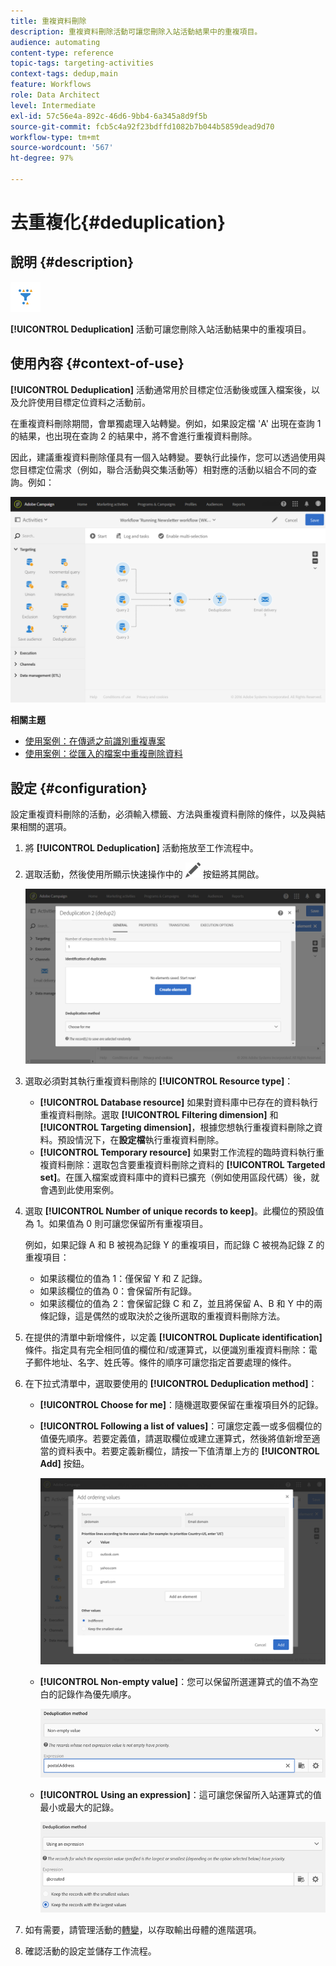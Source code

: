 ```yaml
---
title: 重複資料刪除
description: 重複資料刪除活動可讓您刪除入站活動結果中的重複項目。
audience: automating
content-type: reference
topic-tags: targeting-activities
context-tags: dedup,main
feature: Workflows
role: Data Architect
level: Intermediate
exl-id: 57c56e4a-892c-46d6-9bb4-6a345a8d9f5b
source-git-commit: fcb5c4a92f23bdffd1082b7b044b5859dead9d70
workflow-type: tm+mt
source-wordcount: '567'
ht-degree: 97%

---
```


# 去重複化{#deduplication}

## 說明 {#description}

![](assets/deduplication.png)

**[!UICONTROL Deduplication]** 活動可讓您刪除入站活動結果中的重複項目。

## 使用內容 {#context-of-use}

**[!UICONTROL Deduplication]** 活動通常用於目標定位活動後或匯入檔案後，以及允許使用目標定位資料之活動前。

在重複資料刪除期間，會單獨處理入站轉變。例如，如果設定檔 &#39;A&#39; 出現在查詢 1 的結果，也出現在查詢 2 的結果中，將不會進行重複資料刪除。

因此，建議重複資料刪除僅具有一個入站轉變。要執行此操作，您可以透過使用與您目標定位需求（例如，聯合活動與交集活動等）相對應的活動以組合不同的查詢。例如：

![](assets/dedup_bonnepratique.png)

**相關主題**

* [使用案例：在傳遞之前識別重複專案](../../automating/using/identifying-duplicated-before-delivery.md)
* [使用案例：從匯入的檔案中重複刪除資料](../../automating/using/deduplicating-data-imported-file.md)

## 設定 {#configuration}

設定重複資料刪除的活動，必須輸入標籤、方法與重複資料刪除的條件，以及與結果相關的選項。

1. 將 **[!UICONTROL Deduplication]** 活動拖放至工作流程中。
1. 選取活動，然後使用所顯示快速操作中的 ![](assets/edit_darkgrey-24px.png) 按鈕將其開啟。

   ![](assets/deduplication_1.png)

1. 選取必須對其執行重複資料刪除的 **[!UICONTROL Resource type]**：

   * **[!UICONTROL Database resource]** 如果對資料庫中已存在的資料執行重複資料刪除。選取 **[!UICONTROL Filtering dimension]** 和 **[!UICONTROL Targeting dimension]**，根據您想執行重複資料刪除之資料。預設情況下，在&#x200B;**設定檔**&#x200B;執行重複資料刪除。
   * **[!UICONTROL Temporary resource]** 如果對工作流程的臨時資料執行重複資料刪除：選取包含要重複資料刪除之資料的 **[!UICONTROL Targeted set]**。在匯入檔案或資料庫中的資料已擴充（例如使用區段代碼）後，就會遇到此使用案例。

1. 選取 **[!UICONTROL Number of unique records to keep]**。此欄位的預設值為 1。如果值為 0 則可讓您保留所有重複項目。

   例如，如果記錄 A 和 B 被視為記錄 Y 的重複項目，而記錄 C 被視為記錄 Z 的重複項目：

   * 如果該欄位的值為 1：僅保留 Y 和 Z 記錄。
   * 如果該欄位的值為 0：會保留所有記錄。
   * 如果該欄位的值為 2：會保留記錄 C 和 Z，並且將保留 A、B 和 Y 中的兩條記錄，這是偶然的或取決於之後所選取的重複資料刪除方法。

1. 在提供的清單中新增條件，以定義 **[!UICONTROL Duplicate identification]** 條件。指定具有完全相同值的欄位和/或運算式，以便識別重複資料刪除：電子郵件地址、名字、姓氏等。條件的順序可讓您指定首要處理的條件。
1. 在下拉式清單中，選取要使用的 **[!UICONTROL Deduplication method]**：

   * **[!UICONTROL Choose for me]**：隨機選取要保留在重複項目外的記錄。
   * **[!UICONTROL Following a list of values]**：可讓您定義一或多個欄位的值優先順序。若要定義值，請選取欄位或建立運算式，然後將值新增至適當的資料表中。若要定義新欄位，請按一下值清單上方的 **[!UICONTROL Add]** 按鈕。

     ![](assets/deduplication_2.png)

   * **[!UICONTROL Non-empty value]**：您可以保留所選運算式的值不為空白的記錄作為優先順序。

     ![](assets/deduplication_3.png)

   * **[!UICONTROL Using an expression]**：這可讓您保留所入站運算式的值最小或最大的記錄。

     ![](assets/deduplication_4.png)

1. 如有需要，請管理活動的[轉變](../../automating/using/activity-properties.md)，以存取輸出母體的進階選項。
1. 確認活動的設定並儲存工作流程。
